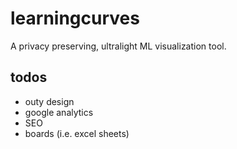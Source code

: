 # learningcurves
A privacy preserving, ultralight ML visualization tool.

## todos
- outy design
- google analytics
- SEO
- boards (i.e. excel sheets)